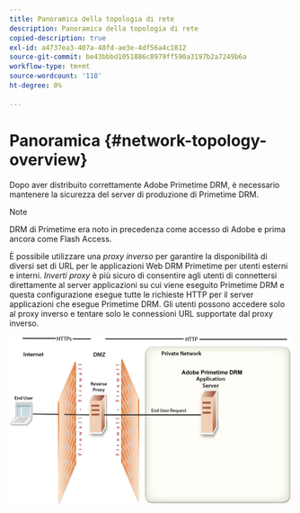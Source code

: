 ```yaml
---
title: Panoramica della topologia di rete
description: Panoramica della topologia di rete
copied-description: true
exl-id: a4737ea3-407a-48fd-ae3e-4df56a4c1812
source-git-commit: be43bbbd1051886c8979ff590a3197b2a7249b6a
workflow-type: tm+mt
source-wordcount: '118'
ht-degree: 0%

---
```


# Panoramica {#network-topology-overview}

Dopo aver distribuito correttamente Adobe Primetime DRM, è necessario mantenere la sicurezza del server di produzione di Primetime DRM.

>[!NOTE]
>
>DRM di Primetime era noto in precedenza come accesso di Adobe e prima ancora come Flash Access.

È possibile utilizzare una *proxy inverso* per garantire la disponibilità di diversi set di URL per le applicazioni Web DRM Primetime per utenti esterni e interni. *Inverti proxy* è più sicuro di consentire agli utenti di connettersi direttamente al server applicazioni su cui viene eseguito Primetime DRM e questa configurazione esegue tutte le richieste HTTP per il server applicazioni che esegue Primetime DRM. Gli utenti possono accedere solo al proxy inverso e tentare solo le connessioni URL supportate dal proxy inverso.

<!--<a id="fig_8083A8C794B646CD87985EC891B60663"></a>-->

![](assets/AdobeAccess_4_SecureDeployment.png)
